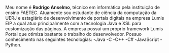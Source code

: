 Meu nome é **Rodrigo Anselmo**, técnico em informática pela instituição de ensino FAETEC. Atuamente sou estudante de ciência da
computação da UERJ e estagiário de desenvolvimento de portais digitais na empresa Lumis EIP a qual atuo principalmente com 
a tecnologia Java e XSL para customização das páginas. A empresa possui um próprio framework Lumis Portal que otimiza bastante 
o trabalho do desenvolvedor. Possuo conhecimento nas seguintes tecnologias:
-Java
-C
-C++ 
-C# 
-JavaScript
-Python.
